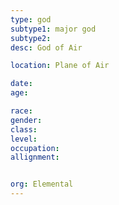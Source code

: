 ```yaml
---
type: god
subtype1: major god
subtype2:
desc: God of Air

location: Plane of Air

date:
age:

race:
gender:
class:
level:
occupation:
allignment:


org: Elemental
---
```

